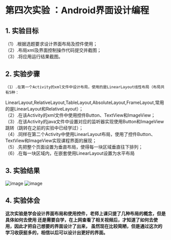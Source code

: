 # 第四次实验 ：Android界面设计编程 

## 1. 实验目标
   （1）.根据选题要求设计界面布局及控件使用；  
   （2）.布局xml及界面控制操作代码提交并截图；  
   （3）.将应用运行结果截图。  

## 2. 实验步骤
    （1）.在第一个Activity的xml文件中设计布局，使用的是LinearLayout线性布局（布局共有5种：  
LinearLayout,RelativeLayout,TableLayout,AbsoluteLayout,FrameLayout,常用的是LinearLayout和RelativeLayout）；  
    （2）.在该Activity的xml文件中使用控件Button、TextView和ImageView；  
    （3）.在该Activity的java文件中设置对应的监听器实现使用Button和ImageView跳转（跳转在之前的实验中已经学过）；  
    （4）.同样在第二个Activity中使用LinearLayout布局，使用了控件Button、TextView和ImageView实现课程界面的展现；  
    （5）.先把整个页面设置为垂直布局，使得每一块区域垂直往下排列；  
    （6）.在每一块区域内，在嵌套使用LinearLayout设置为水平布局   

## 3. 实验结果
![image](https://github.com/CAIYB/android-labs-2018/blob/master/com1614080901103/%E5%AE%9E%E9%AA%8C%E5%9B%9B%E7%9A%84%E6%88%AA%E5%9B%BE1.png)
![image](https://github.com/CAIYB/android-labs-2018/blob/master/com1614080901103/%E5%AE%9E%E9%AA%8C%E5%9B%9B%E7%9A%84%E6%88%AA%E5%9B%BE2.png)

## 4. 实验体会
**这次实验是学会设计界面布局和使用控件，老师上课只提了几种布局的概念，但是具体如何去使用
还是需要自学，在上网查看了相关视频后，才知道了如何去使用，因此才把自己想要的界面设计了出来，
虽然现在比较简陋，但是通过这次的学习收获挺多的，相信以后可以设计出更好的界面。**
     
